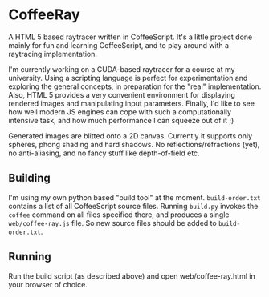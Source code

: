 CoffeeRay
=========

A HTML 5 based raytracer written in CoffeeScript. It's a little project done mainly for fun and learning CoffeeScript, 
and to play around with a raytracing implementation. 

I'm currently working on a CUDA-based raytracer for a course at my university. Using a scripting language 
is perfect for experimentation and exploring the general concepts, in preparation for the "real" implementation. 
Also, HTML 5 provides a very convenient environment for displaying rendered images and manipulating input parameters.
Finally, I'd like to see how well modern JS engines can cope with such a computationally intensive task, and how much
performance I can squeeze out of it ;)

Generated images are blitted onto a 2D canvas. Currently it supports only spheres, phong shading and hard shadows. 
No reflections/refractions (yet), no anti-aliasing, and no fancy stuff like depth-of-field etc.

Building
--------

I'm using my own python based "build tool" at the moment. `build-order.txt` contains a list of all CoffeeScript source files. 
Running `build.py` invokes the `coffee` command on all files specified there, and produces a single `web/coffee-ray.js` file.
So new source files should be added to `build-order.txt`.

Running
-------

Run the build script (as described above) and open web/coffee-ray.html in your browser of choice.
